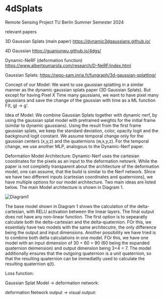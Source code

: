 # 4dSplats
Remote Sensing Project TU Berlin Summer Semester 2024

relevant papers

3D Gaussian Splats (main paper)
https://dynamic3dgaussians.github.io/

4D Gaussian
https://guanjunwu.github.io/4dgs/

Dynamic-NeRF (deformation function)
https://www.albertpumarola.com/research/D-NeRF/index.html

Gaussian Splats:
https://repo-sam.inria.fr/fungraph/3d-gaussian-splatting/



Concept of our Model:
  We want to use gaussian splatting in a similar manner as the dynamic gaussian splats paper (3D Gaussian Splats). But except for having Pixel X Time many gaussians, we want to have pixel many gaussians and save the change of the gaussian with time as a ML function F(t, g) -> g'. 

Idea of Model:
  We combine Gaussian Splats together with dynamic nerf, by using the gaussian splat model with pretrained weights for the initial frame (similar to dynamic gaussians). Using the result from the first frame gaussian splats, we keep the standard deviation, color, opacity logit and the background logit constant. We assume temporal change only for the gaussian centers (x,y,z) and the quaternions (w,x,y,z). For the temporal change, we use another MLP, analogous to the Dynamic-Nerf paper.

Deformation Model Architecture:
  Dynamic-Nerf uses the cartesian coordinates for the pixels as an input to the deformation netowrk. While the paper is not completly transparent about the architecture of the deformation model, one can assume, that the build is similar to the Nerf network. SInce we have two different inputs (cartesian coordinates and quaternions), we have multiple options for our model architecture. Two main ideas are listed below. The main Model architecture is shown in Diagram 1.

![Diagram1](https://github.com/asiangorilla/4dSplats/assets/67825736/95e59279-5206-40a4-9891-e33978fe51c3)

The base model shown in Diagram 1 shows the calculation of the delta-cartesian, with RELU activation between the linear layers. The final output does not have any non-linear function. The first option is to sepearatly calculate both the delta-cartesian and the delta-quaternion. FOr this, we essentialy have two models with the same architecutre, the only difference being the output and input dimensions. Another possibility we have tried is to combine both delta calculations in one model. FOr this, we have one model with an input dimension of 30 + 60 = 90 (60 being the expanded quaternion deimension) and output dimension being 3+4 = 7. The model additionally ensures that the outgoing quaternion is a unit quaternion, so that the resulting quaternion can be immediatlly used to calculate the resulting quaternion q(t).

Loss function: 


Gaussian Splat Model -> deformation network:


deformation Network output -> visual output:
